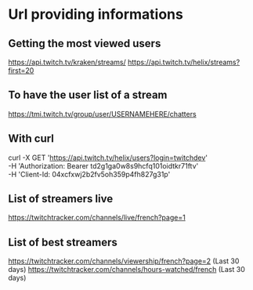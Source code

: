 # Url providing informations

## Getting the most viewed users

https://api.twitch.tv/kraken/streams/
https://api.twitch.tv/helix/streams?first=20

## To have the user list of a stream

https://tmi.twitch.tv/group/user/USERNAMEHERE/chatters

## With curl

curl -X GET 'https://api.twitch.tv/helix/users?login=twitchdev' \
-H 'Authorization: Bearer td2g1ga0w8s9hcfq101oidtkr71ftv' \
-H 'Client-Id: 04xcfxwj2b2fv5oh359p4fh827g31p'

## List of streamers live

https://twitchtracker.com/channels/live/french?page=1

## List of best streamers

https://twitchtracker.com/channels/viewership/french?page=2 (Last 30 days)
https://twitchtracker.com/channels/hours-watched/french (Last 30 days)
